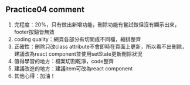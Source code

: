 ## Practice04 comment
1. 完程度：20%，只有做出新增功能，刪除功能有嘗試做但沒有顯示出來，footer按鈕皆無效
2. coding quality：網頁各部分有切開成不同檔，縮排整齊
4. 正確性：刪除只改class attribute不會即時在頁面上更新，所以看不出刪除，建議改為react component並使用setState更新刪除狀況
5. 值得學習的地方：檔案切割乾淨，code整齊
7. 建議改進的地方：建議item可改為react component
8. 其他心得：加油！
